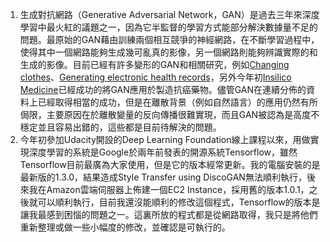 1.	生成對抗網路（Generative Adversarial Network，GAN）是過去三年來深度學習中最火紅的議題之一，因為它半監督的學習方式能部分解決數據量不足的問題。最原始的GAN藉由訓練兩個相互競爭的神經網路，在不斷學習過程中，使得其中一個網路能夠生成幾可亂真的影像，另一個網路則能夠辨識實際的和生成的影像。目前已經有許多變形的GAN和相關研究，例如[Changing clothes](https://github.com/shygiants/ChangeGAN)、[Generating electronic health records](https://github.com/mp2893/medgan)，另外今年初[Insilico Medicine](https://kknews.cc/zh-tw/science/2q9vaog.html)已經成功的將GAN應用於製造抗癌藥物。儘管GAN在連續分佈的資料上已經取得相當的成功，但是在離散背景（例如自然語言）的應用仍然有所侷限，主要原因在於離散變量的反向傳播很難實現，而且GAN被認為是高度不穩定並且容易出錯的，這些都是目前待解決的問題。
2.	今年初參加Udacity開設的Deep Learning Foundation線上課程以來，用做實現深度學習的系統是Google於兩年前發表的開源系統Tensorflow，雖然Tensorflow目前最廣為大家使用，但是它的版本經常更新。我的電腦安裝的是最新版的1.3.0，結果造成Style Transfer using DiscoGAN無法順利執行，後來我在Amazon雲端伺服器上佈建一個EC2 Instance，採用舊的版本1.0.1，之後就可以順利執行，目前我還沒能順利的修改這個程式，Tensorflow的版本是讓我最感到困惱的問題之一。這裏所放的程式都是從網路取得，我只是將他們重新整理或做一些小幅度的修改，並確認是可執行的。
